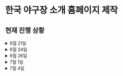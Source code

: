 # 한국 야구장 소개 홈페이지 제작

<h2>현재 진행 상황</h2>

<details>
<summary>6월 21일</summary>

- 대략적인 구조 html 파일로 구현
    - 메인, 뉴스, 야구장소개, 티켓페이지
    - 이미지 및 폰트 등 static 연결

- fastapi 및 DB 연결, 필요 라이브러리 설치
    - requirements.txt
    - mongodb 사용 결정

</details>

<details>
<summary>6월 24일</summary>

- 네이버 API 이용 뉴스 크롤러 제작
    - '야구' 키워드를 가진 스포츠 뉴스만 수집하도록('link' 칼럼 내 문자열이용)
    - mongodb 및 뉴스 DB에 들어갈 칼럼 별 유형 설정

- news.html 수정
    - 날짜 별로 뉴스가 노출되는 형식으로 변경
    - 더보기 버튼 추가, 클릭 시 리스트 연장되어 노출

</details>

<details>
<summary>6월 26일</summary>

- 크롤러 정상 작동 확인
- apscheduler 이용 자동으로 주기적 크롤러 실행 로직 제작
- mongodb 연결 및 저장 확인
- 데이터 중복 저장 방지 로직 제작 및 작동 확인
- news.html에 mongodb에 저장된 뉴스 리스트 노출되도록 연결
- news.html에서 받은 날짜를 DB의 pubDate 항목과 비교해 해당 날짜에 맞는 뉴스 Read
- title에 포함된 html 태그 제거 후 노출되도록 필터 제작 ('&quot;' 태그 처리 필요)

- news.html 수정
    - 뉴스 제목과 날짜만 표시되도록 수정
    - 수집된 뉴스 없을 경우 문구 노출
    - 하단 날짜 별 내비게이터 클릭 시 새로고침해 백엔드 상 함수 실행되도록 설정
    - title 노출 및 해당 글자 클릭 시 네이버 링크로 접속되도록 설정

- 추후 개발 방향
    - 정렬 필터 임시 제거, 더보기 버튼 유지에 대한 의견 정리 필요
    - 크롤러 작동 주기 고민
    - 메인화면에 뉴스 노출 방식 기획 필요

</details>

<details>
<summary>7월 1일</summary>

- KBO 홈페이지에서 경기 일정 크롤러 제작
    - 하루에 3번 이하로 크롤링할 것 같아 비동기 사용하지 않음
    - 초기 기획은 request 사용하는 것이었으나, 월별 일정도 수집해야 해 편의상 selenium 사용
    - 월별 크롤러 제작 완료(3~11월 수집속도 약 20초)
    - DB 연결 및 저장 확인

- 경기 일정 크롤러 작동 함수 scheduler에 추가

- '&quot;' html 라이브러리 불러와 처리
- 더보기 버튼 임시 제거 (추후 하루 동안의 뉴스 수집량 파악한 뒤 기능 활용예정)

- 추후 개발 방향
    - 경기 일정 ticket.html에 노출되도록 코드 수정
        - ticket.html UI/UX 수정 필요 (월 별로 일정 노출되도록)
    - 홈 경기 별 티켓예매 페이지에 연결되도록 설정

</details>

<details>
<summary>7월 4일</summary>

- 경기 일정 크롤러 수정
    - text를 df로 만드는 대신 table 세부 항목까지 크롤링하여 데이터가 없는 상황 고려
    - 코드 최적화, 크롤링 시간 단축

- DB 저장 코드 수정
    - 리스트 정의하는 순서 수정하여 3월~11월 모든 데이터 DB에 저장하도록 수정

- ticket.html 수정
    - 첫 진입시 현재 날짜 파악하여 해당 월 노출되도록 설정
    - 경기 일정 노출위해 서버에서 데이터 불러오도록 설정
    - Dropdown으로 월 설정 시 해당 월 데이터만 불러오도록 수정
    - 날짜 별로 묶어서 경기일정 테이블 노출되도록 설정

- 추후 개발 방향
    - 홈 경기 별 티켓예매 페이지에 연결되도록 설정

</details>
